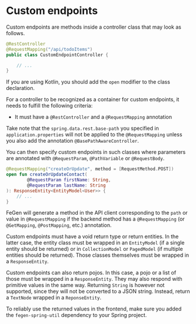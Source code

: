 # Custom endpoints

Custom endpoints are methods inside a controller class that may look as follows.

```java
@RestController
@RequestMapping("/api/todoItems")
public class CustomEndpointController {

    // ...
}
```

If you are using Kotlin, you should add the `open` modifier to the class declaration.

For a controller to be recognized as a container for custom endpoints, it needs to fulfill the following criteria:

- It must have a `@RestController` and a `@RequestMapping` annotation

Take note that the `spring.data.rest.base-path` you specified in `application.properties` will not be applied to the `@RequestMapping` unless you also add the annotation `@BasePathAwareController`.

You can then specify custom endpoints in such classes where parameters are annotated with `@RequestParam`, `@PathVariable` or `@RequestBody`.

```kotlin
@RequestMapping("createOrUpdate", method = [RequestMethod.POST])
open fun createOrUpdateContact(
        @RequestParam firstName: String,
        @RequestParam lastName: String
): ResponseEntity<EntityModel<User>> {
    // ...
}
```

FeGen will generate a method in the API client corresponding to the `path` or value in `@RequestMapping` if the backend method has a `@RequestMapping` (or `@GetMapping`, `@PostMapping`, etc.) annotation.

Custom endpoints must have a void return type or return entities.
In the latter case, the entity class must be wrapped in an `EntityModel` (if a single entity should be returned) or in `CollectionModel` or `PagedModel` (if multiple entities should be returned).
Those classes themselves must be wrapped in a `ResponseEntity`.

Custom endpoints can also return pojos. In this case, a pojo or a list of those must be wrapped in a `ResponseEntity`.
They may also respond with primitive values in the same way.
Returning `String` is however not supported, since they will not be converted to a JSON string.
Instead, return a `TextNode` wrapped in a `ReponseEntity`.

To reliably use the returned values in the frontend, make sure you added the `fegen-spring-util` dependency to your Spring project.
